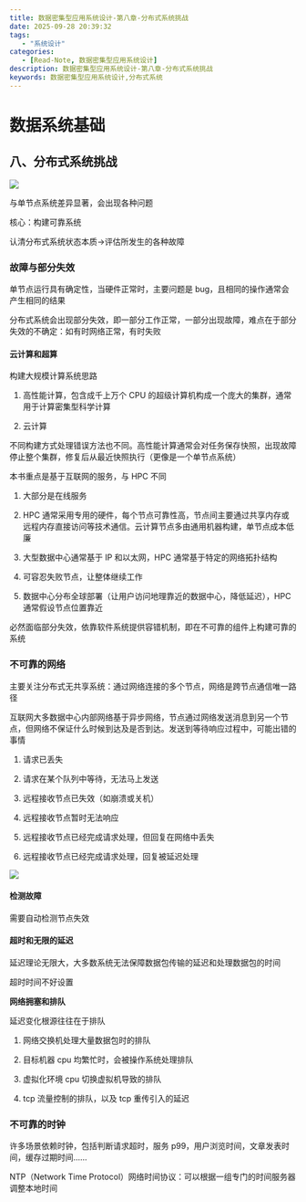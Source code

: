 ```yaml
---
title: 数据密集型应用系统设计-第八章-分布式系统挑战
date: 2025-09-28 20:39:32
tags:
   - "系统设计"
categories:
   - [Read-Note, 数据密集型应用系统设计]
description: 数据密集型应用系统设计-第八章-分布式系统挑战
keywords: 数据密集型应用系统设计,分布式系统
---
```


# 数据系统基础

## 八、分布式系统挑战

![](https://cdn.jsdelivr.net/gh/1935Zz/1935zz.github.io@main/source/img/data-intensive/diagram-3.png)

与单节点系统差异显著，会出现各种问题

核心：构建可靠系统

认清分布式系统状态本质->评估所发生的各种故障

### 故障与部分失效

单节点运行具有确定性，当硬件正常时，主要问题是 bug，且相同的操作通常会产生相同的结果

分布式系统会出现部分失效，即一部分工作正常，一部分出现故障，难点在于部分失效的不确定：如有时网络正常，有时失败

#### 云计算和超算

构建大规模计算系统思路

1. 高性能计算，包含成千上万个 CPU 的超级计算机构成一个庞大的集群，通常用于计算密集型科学计算

2. 云计算

不同构建方式处理错误方法也不同。高性能计算通常会对任务保存快照，出现故障停止整个集群，修复后从最近快照执行（更像是一个单节点系统）

本书重点是基于互联网的服务，与 HPC 不同

1. 大部分是在线服务

2. HPC 通常采用专用的硬件，每个节点可靠性高，节点间主要通过共享内存或远程内存直接访问等技术通信。云计算节点多由通用机器构建，单节点成本低廉

3. 大型数据中心通常基于 IP 和以太网，HPC 通常基于特定的网络拓扑结构

4. 可容忍失败节点，让整体继续工作

5. 数据中心分布全球部署（让用户访问地理靠近的数据中心，降低延迟），HPC 通常假设节点位置靠近

必然面临部分失效，依靠软件系统提供容错机制，即在不可靠的组件上构建可靠的系统

### 不可靠的网络

主要关注分布式无共享系统：通过网络连接的多个节点，网络是跨节点通信唯一路径

互联网大多数据中心内部网络基于异步网络，节点通过网络发送消息到另一个节点，但网络不保证什么时候到达及是否到达。发送到等待响应过程中，可能出错的事情

1. 请求已丢失

2. 请求在某个队列中等待，无法马上发送

3. 远程接收节点已失效（如崩溃或关机）

4. 远程接收节点暂时无法响应

5. 远程接收节点已经完成请求处理，但回复在网络中丢失

6. 远程接收节点已经完成请求处理，回复被延迟处理

![](https://cdn.jsdelivr.net/gh/1935Zz/1935zz.github.io@main/source/img/data-intensive/screen2025-06-25-15.51.37.png)

#### 检测故障

需要自动检测节点失效

#### 超时和无限的延迟

延迟理论无限大，大多数系统无法保障数据包传输的延迟和处理数据包的时间

超时时间不好设置

**网络拥塞和排队**

延迟变化根源往往在于排队

1. 网络交换机处理大量数据包时的排队

2. 目标机器 cpu 均繁忙时，会被操作系统处理排队

3. 虚拟化环境 cpu 切换虚拟机导致的排队

4. tcp 流量控制的排队，以及 tcp 重传引入的延迟

### 不可靠的时钟

许多场景依赖时钟，包括判断请求超时，服务 p99，用户浏览时间，文章发表时间，缓存过期时间……

NTP（Network Time Protocol）网络时间协议：可以根据一组专门的时间服务器调整本地时间


